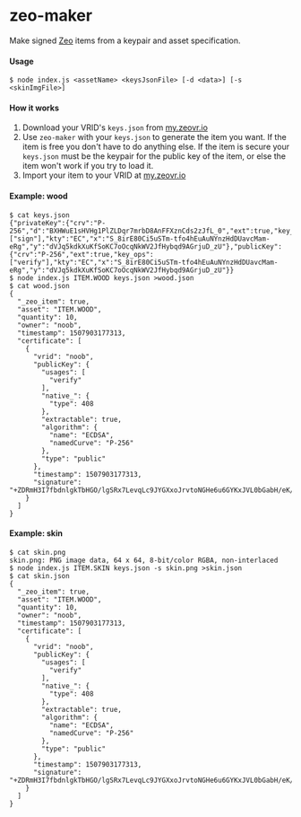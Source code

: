 # zeo-maker

Make signed [Zeo](https://github.com/modulesio/zeo) items from a keypair and asset specification.

#### Usage

```
$ node index.js <assetName> <keysJsonFile> [-d <data>] [-s <skinImgFile>]
```

#### How it works

1. Download your VRID's `keys.json` from [my.zeovr.io](https://my.zeovr.io/)
1. Use `zeo-maker` with your `keys.json` to generate the item you want. If the item is free you don't have to do anything else. If the item is secure your `keys.json` must be the keypair for the public key of the item, or else the item won't work if you try to load it.
1. Import your item to your VRID at [my.zeovr.io](https://my.zeovr.io/)

#### Example: wood

```
$ cat keys.json
{"privateKey":{"crv":"P-256","d":"BXHWuE1sHVHg1PlZLDqr7mrbD8AnFFXznCds2zJfL_0","ext":true,"key_ops":["sign"],"kty":"EC","x":"S_8irE80Ci5uSTm-tfo4hEuAuNYnzHdDUavcMam-eRg","y":"dVJq5kdkXuKfSoKC7oOcqNkWV2JfHybqd9AGrjuD_zU"},"publicKey":{"crv":"P-256","ext":true,"key_ops":["verify"],"kty":"EC","x":"S_8irE80Ci5uSTm-tfo4hEuAuNYnzHdDUavcMam-eRg","y":"dVJq5kdkXuKfSoKC7oOcqNkWV2JfHybqd9AGrjuD_zU"}}
$ node index.js ITEM.WOOD keys.json >wood.json
$ cat wood.json
{
  "_zeo_item": true,
  "asset": "ITEM.WOOD",
  "quantity": 10,
  "owner": "noob",
  "timestamp": 1507903177313,
  "certificate": [
    {
      "vrid": "noob",
      "publicKey": {
        "usages": [
          "verify"
        ],
        "native_": {
          "type": 408
        },
        "extractable": true,
        "algorithm": {
          "name": "ECDSA",
          "namedCurve": "P-256"
        },
        "type": "public"
      },
      "timestamp": 1507903177313,
      "signature": "+ZDRmH3I7fbdnlgkTbHGO/lgSRx7LevqLc9JYGXxoJrvtoNGHe6u6GYKxJVL0bGabH/eK/kYdvFW1HulQwhokg=="
    }
  ]
}
```

#### Example: skin

```
$ cat skin.png
skin.png: PNG image data, 64 x 64, 8-bit/color RGBA, non-interlaced
$ node index.js ITEM.SKIN keys.json -s skin.png >skin.json
$ cat skin.json
{
  "_zeo_item": true,
  "asset": "ITEM.WOOD",
  "quantity": 10,
  "owner": "noob",
  "timestamp": 1507903177313,
  "certificate": [
    {
      "vrid": "noob",
      "publicKey": {
        "usages": [
          "verify"
        ],
        "native_": {
          "type": 408
        },
        "extractable": true,
        "algorithm": {
          "name": "ECDSA",
          "namedCurve": "P-256"
        },
        "type": "public"
      },
      "timestamp": 1507903177313,
      "signature": "+ZDRmH3I7fbdnlgkTbHGO/lgSRx7LevqLc9JYGXxoJrvtoNGHe6u6GYKxJVL0bGabH/eK/kYdvFW1HulQwhokg=="
    }
  ]
}
```
